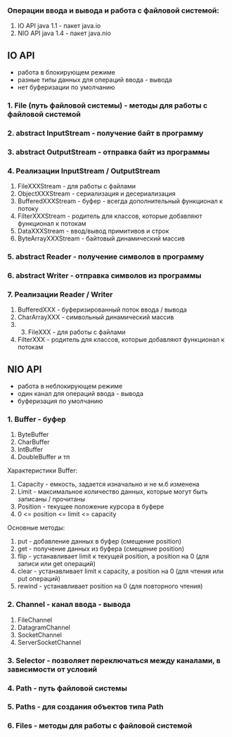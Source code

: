 ### Операции ввода и вывода и работа с файловой системой:
1. IO API java 1.1 - пакет java.io
2. NIO API java 1.4 - пакет java.nio

## IO API
* работа в блокирующем режиме
* разные типы данных для операций ввода - вывода
* нет буферизации по умолчанию

### 1. File (путь файловой системы) - методы для работы с файловой системой
### 2. abstract InputStream - получение байт в программу
### 3. abstract OutputStream - отправка байт из программы
### 4. Реализации InputStream / OutputStream
1) FileXXXStream - для работы с файлами   
2) ObjectXXXStream - сериализация и десериализация
3) BufferedXXXStream - буфер - всегда дополнительный функционал к потоку    
4) FilterXXXStream - родитель для классов, которые добавляют функционал к потокам
5) DataXXXStream - ввод/вывод примитивов и строк   
6) ByteArrayXXXStream - байтовый динамический массив
### 5. abstract Reader - получение символов в программу
### 6. abstract Writer - отправка символов из программы
### 7. Реализации Reader / Writer   
1) BufferedXXX - буферизированный поток ввода / вывода
2) CharArrayXXX - символьный динамический массив   
2) 3) FileXXX - для работы с файлами
4) FilterXXX - родитель для классов, которые добавляют функционал к потокам

## NIO API
* работа в неблокирующем режиме
* один канал для операций ввода - вывода
* буферизация по умолчанию

### 1. Buffer - буфер   
1) ByteBuffer
2) CharBuffer
3) IntBuffer   
3) DoubleBuffer и тп

Характеристики Buffer:
1. Capacity - емкость, задается изначально и не м.б изменена
2. Limit - максимальное количество данных, которые могут быть записаны / прочитаны 
3. Position - текущее положение курсора в буфере
4. 0 <= position <= limit <= capacity


Основные методы:
1. put - добавление данных в буфер (смещение position)
2. get - получение данных из буфера (смещение position)
3. flip - устанавливает limit к текущей position, а position на 0 (для записи или get операций)
4. clear - устанавливает limit к capacity, а position на 0 (для чтения или put операций)
5. rewind - устанавливает position на 0 (для повторного чтения)

### 2. Channel - канал ввода - вывода
1) FileChannel   
2) DatagramChannel
3) SocketChannel   
4) ServerSocketChannel

### 3. Selector - позволяет переключаться между каналами, в зависимости от условий
### 4. Path - путь файловой системы
### 5. Paths - для создания объектов типа Path
### 6. Files - методы для работы с файловой системой

